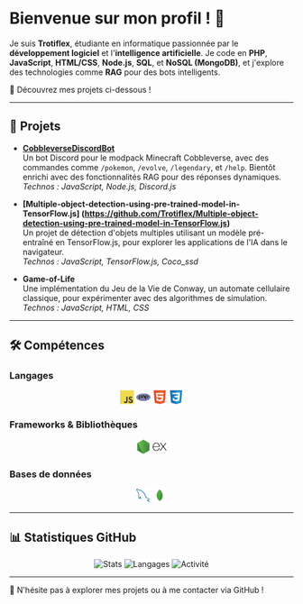 # Bienvenue sur mon profil ! 👋

Je suis **Trotiflex**, étudiante en informatique passionnée par le **développement logiciel** et l'**intelligence artificielle**. Je code en **PHP**, **JavaScript**, **HTML/CSS**, **Node.js**, **SQL**, et **NoSQL (MongoDB)**, et j'explore des technologies comme **RAG** pour des bots intelligents.

🌟 Découvrez mes projets ci-dessous !

---

## 🔧 Projets

- **[CobbleverseDiscordBot](https://github.com/Trotiflex/CobbleverseDiscordBot)**  
  Un bot Discord pour le modpack Minecraft Cobbleverse, avec des commandes comme `/pokemon`, `/evolve`, `/legendary`, et `/help`. Bientôt enrichi avec des fonctionnalités RAG pour des réponses dynamiques.  
  *Technos : JavaScript, Node.js, Discord.js*

- **[Multiple-object-detection-using-pre-trained-model-in-TensorFlow.js] (https://github.com/Trotiflex/Multiple-object-detection-using-pre-trained-model-in-TensorFlow.js)**  
  Un projet de détection d'objets multiples utilisant un modèle pré-entraîné en TensorFlow.js, pour explorer les applications de l'IA dans le navigateur.  
  *Technos : JavaScript, TensorFlow.js, Coco_ssd*

- **Game-of-Life**  
  Une implémentation du Jeu de la Vie de Conway, un automate cellulaire classique, pour expérimenter avec des algorithmes de simulation.  
  *Technos : JavaScript, HTML, CSS*

---

## 🛠️ Compétences

### Langages
<p align="center">
  <img height="25" src="https://raw.githubusercontent.com/devicons/devicon/master/icons/javascript/javascript-original.svg" alt="JavaScript">
  <img height="25" src="https://raw.githubusercontent.com/devicons/devicon/master/icons/php/php-original.svg" alt="PHP">
  <img height="25" src="https://raw.githubusercontent.com/devicons/devicon/master/icons/html5/html5-original.svg" alt="HTML5">
  <img height="25" src="https://raw.githubusercontent.com/devicons/devicon/master/icons/css3/css3-original.svg" alt="CSS3">
</p>

### Frameworks & Bibliothèques
<p align="center">
  <img height="25" src="https://raw.githubusercontent.com/devicons/devicon/master/icons/nodejs/nodejs-original.svg" alt="Node.js">
  <img height="25" src="https://raw.githubusercontent.com/devicons/devicon/master/icons/express/express-original.svg" alt="Express">
</p>

### Bases de données
<p align="center">
  <img height="25" src="https://raw.githubusercontent.com/devicons/devicon/master/icons/mysql/mysql-original.svg" alt="MySQL">
  <img height="25" src="https://raw.githubusercontent.com/devicons/devicon/master/icons/mongodb/mongodb-original.svg" alt="MongoDB">
</p>


---

## 📊 Statistiques GitHub

<div align="center">
  <img src="https://github-readme-stats.vercel.app/api?username=Trotiflex&show_icons=true&theme=dracula&hide_border=true" height="150" alt="Stats">
  <img src="https://github-readme-stats.vercel.app/api/top-langs?username=Trotiflex&layout=compact&langs_count=5&theme=dracula&hide_border=true" height="150" alt="Langages">
  <img src="https://github-readme-activity-graph.vercel.app/graph?username=Trotiflex&theme=dracula&hide_border=true" height="200" alt="Activité">
</div>

---

🚀 N'hésite pas à explorer mes projets ou à me contacter via GitHub !